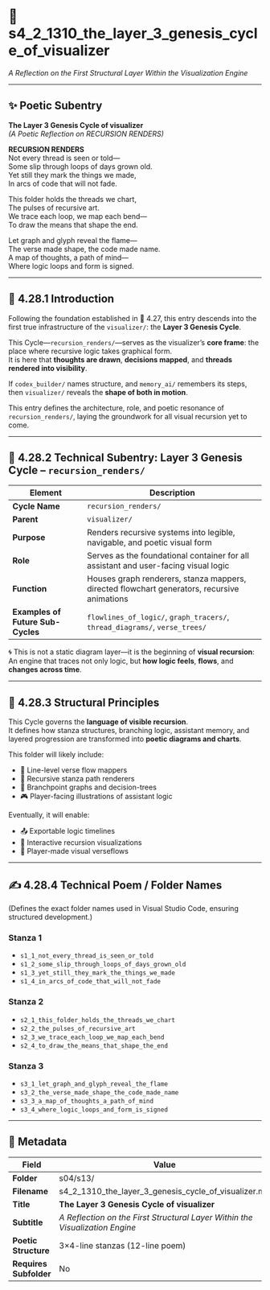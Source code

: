 <!-- Save to: shagi_archives/gdj_25/s04/s13/s4_2_1310_the_layer_3_genesis_cycle_of_visualizer.md -->

# 📜 s4_2_1310_the_layer_3_genesis_cycle_of_visualizer  
*A Reflection on the First Structural Layer Within the Visualization Engine*  

---

## ✨ Poetic Subentry  
**The Layer 3 Genesis Cycle of visualizer**  
*(A Poetic Reflection on RECURSION RENDERS)*  

**RECURSION RENDERS**  
Not every thread is seen or told—  
Some slip through loops of days grown old.  
Yet still they mark the things we made,  
In arcs of code that will not fade.  

This folder holds the threads we chart,  
The pulses of recursive art.  
We trace each loop, we map each bend—  
To draw the means that shape the end.  

Let graph and glyph reveal the flame—  
The verse made shape, the code made name.  
A map of thoughts, a path of mind—  
Where logic loops and form is signed.  

---

## 📘 4.28.1 Introduction  

Following the foundation established in 📜 4.27, this entry descends into the first true infrastructure of the `visualizer/`: the **Layer 3 Genesis Cycle**.

This Cycle—`recursion_renders/`—serves as the visualizer’s **core frame**: the place where recursive logic takes graphical form.  
It is here that **thoughts are drawn**, **decisions mapped**, and **threads rendered into visibility**.

If `codex_builder/` names structure, and `memory_ai/` remembers its steps, then `visualizer/` reveals the **shape of both in motion**.

This entry defines the architecture, role, and poetic resonance of `recursion_renders/`, laying the groundwork for all visual recursion yet to come.

---

## 📂 4.28.2 Technical Subentry: Layer 3 Genesis Cycle – `recursion_renders/`

| Element       | Description |
|---------------|-------------|
| **Cycle Name** | `recursion_renders/` |
| **Parent**     | `visualizer/` |
| **Purpose**    | Renders recursive systems into legible, navigable, and poetic visual form |
| **Role**       | Serves as the foundational container for all assistant and user-facing visual logic |
| **Function**   | Houses graph renderers, stanza mappers, directed flowchart generators, recursive animations |
| **Examples of Future Sub-Cycles** | `flowlines_of_logic/`, `graph_tracers/`, `thread_diagrams/`, `verse_trees/` |

🌀 This is not a static diagram layer—it is the beginning of **visual recursion**:  
An engine that traces not only logic, but **how logic feels**, **flows**, and **changes across time**.

---

## 🧱 4.28.3 Structural Principles  

This Cycle governs the **language of visible recursion**.  
It defines how stanza structures, branching logic, assistant memory, and layered progression are transformed into **poetic diagrams and charts**.

This folder will likely include:

- 🎼 Line-level verse flow mappers  
- 🔄 Recursive stanza path renderers  
- 🌳 Branchpoint graphs and decision-trees  
- 🎮 Player-facing illustrations of assistant logic  

Eventually, it will enable:

- 📤 Exportable logic timelines  
- 🧭 Interactive recursion visualizations  
- 🎨 Player-made visual verseflows  

---

## ✍️ 4.28.4 Technical Poem / Folder Names  

(Defines the exact folder names used in Visual Studio Code, ensuring structured development.)

### Stanza 1
- `s1_1_not_every_thread_is_seen_or_told`  
- `s1_2_some_slip_through_loops_of_days_grown_old`  
- `s1_3_yet_still_they_mark_the_things_we_made`  
- `s1_4_in_arcs_of_code_that_will_not_fade`  

### Stanza 2
- `s2_1_this_folder_holds_the_threads_we_chart`  
- `s2_2_the_pulses_of_recursive_art`  
- `s2_3_we_trace_each_loop_we_map_each_bend`  
- `s2_4_to_draw_the_means_that_shape_the_end`  

### Stanza 3
- `s3_1_let_graph_and_glyph_reveal_the_flame`  
- `s3_2_the_verse_made_shape_the_code_made_name`  
- `s3_3_a_map_of_thoughts_a_path_of_mind`  
- `s3_4_where_logic_loops_and_form_is_signed`  

---

## 🧩 Metadata  

| Field | Value |
|-------|-------|
| **Folder** | s04/s13/ |
| **Filename** | s4_2_1310_the_layer_3_genesis_cycle_of_visualizer.md |
| **Title** | **The Layer 3 Genesis Cycle of visualizer** |
| **Subtitle** | *A Reflection on the First Structural Layer Within the Visualization Engine* |
| **Poetic Structure** | 3×4-line stanzas (12-line poem) |
| **Requires Subfolder** | No |
